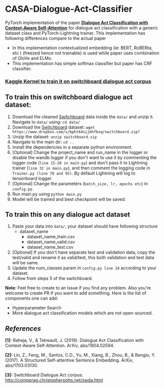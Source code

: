 # CASA-Dialogue-Act-Classifier
PyTorch implementation of the paper [**Dialogue Act Classification with Context-Aware Self-Attention**](https://arxiv.org/abs/1904.02594) for dialogue act classification with a generic dataset class and PyTorch-Lightning trainer. This implementation has following differences compare to the actual paper
- In this implementation contextualized embedding (ie: BERT, RoBERta, etc ) (freezed hence not trainable) is used while paper uses combination of GloVe and ELMo.
- This implementation has simple softmax classifier but paper has CRF classifier.

###  [Kaggle Kernel to train it on switchboard dialogue act corpus](https://www.kaggle.com/eabdul/casa-dialogue-act-classifier)

## To train this on switchboard dialogue act dataset:
  1. Download the cleaned [Switchboard](https://www.dropbox.com/s/bpkt44sijmhfbxq/switchboard.zip) data inside the `data/` and unzip it.
Navigate to `data/` using: `cd data/`
  2. Download the [Switchboard](https://www.dropbox.com/s/bpkt44sijmhfbxq/switchboard.zip) dataset: `wget https://www.dropbox.com/s/bpkt44sijmhfbxq/switchboard.zip?`
  3. Unzip the dataset: `unzip switchboard.zip`
  4. Navigate to the main dir: `cd ..`
  5. Install the dependencies in a separate python environment.
  6. [Optional] Change the project_name and run_name in the logger or disable the wandb logger if you don't want to use it by commenting the logger code (`line 15-20 in main.py`) and don't pass it to Lightning trainer (`line 32 in main.py`), and then comment the logging code in `Trainer.py (line 70 and 95)`.  By default Lightning will log to tensorboard logger.
  7. [Optional] Change the parameters (`batch_size, lr, epochs etc`) in `config.py`.
  8. Run main.py using `python main.py`
  9. Model will be trained and best checkpoint will be saved. 
  

## To train this on any dialogue act dataset 

1. Paste your data into `data/`, your dataset should have following structure
    - dataset_name
      - dataset_name_train.csv
      - dataset_name_valid.csv
      - dataset_name_test.csv
2. [Optional] If you don't have separate test and validation data, copy the test/valid and rename it as valid/test, this both validation and test data will be same. 
3. Update the num_classes param in `config.py line 18` according to your dataset.
4. Follow from steps 5 of the switchboard.
  

**Note**: Feel free to create to an issue if you find any problem. Also you're welcome to create PR if you want to add something. Here is the list of components one can add:
- Hyperparameter Search
- More dialogue act classification models which are not open-sourced. 


  
## *References*
**[1]:** Raheja, V., & Tetreault, J. (2019). Dialogue Act Classification with Context-Aware Self-Attention. ArXiv, abs/1904.02594.

**[2]:** Lin, Z., Feng, M., Santos, C.D., Yu, M., Xiang, B., Zhou, B., & Bengio, Y. (2017). A Structured Self-attentive Sentence Embedding. ArXiv, abs/1703.03130.

**[3]:** Switchboard Dialogue Act corpus: http://compprag.christopherpotts.net/swda.html